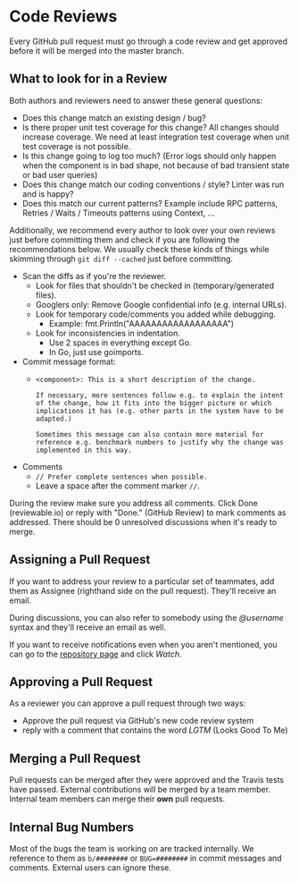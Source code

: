 # Code Reviews

Every GitHub pull request must go through a code review and get approved before it will be merged into the master branch.

## What to look for in a Review

Both authors and reviewers need to answer these general questions:

*   Does this change match an existing design / bug?
*   Is there proper unit test coverage for this change? All changes should
    increase coverage. We need at least integration test coverage when unit test
    coverage is not possible.
*   Is this change going to log too much? (Error logs should only happen when
    the component is in bad shape, not because of bad transient state or bad
    user queries)
*   Does this change match our coding conventions / style? Linter was run and is
    happy?
*   Does this match our current patterns? Example include RPC patterns,
    Retries / Waits / Timeouts patterns using Context, ...

Additionally, we recommend every author to look over your own reviews just before committing them and check if you are following the recommendations below.
We usually check these kinds of things while skimming through `git diff --cached` just before committing.

*   Scan the diffs as if you're the reviewer.
    *   Look for files that shouldn't be checked in (temporary/generated files).
    *   Googlers only: Remove Google confidential info (e.g. internal URLs).
    *   Look for temporary code/comments you added while debugging.
        *   Example: fmt.Println("AAAAAAAAAAAAAAAAAA")
    *   Look for inconsistencies in indentation.
        *   Use 2 spaces in everything except Go.
        *   In Go, just use goimports.
*   Commit message format:
    *   ```
        <component>: This is a short description of the change.

        If necessary, more sentences follow e.g. to explain the intent of the change, how it fits into the bigger picture or which implications it has (e.g. other parts in the system have to be adapted.)

        Sometimes this message can also contain more material for reference e.g. benchmark numbers to justify why the change was implemented in this way.
        ```
*   Comments
    *   `// Prefer complete sentences when possible.`
    *   Leave a space after the comment marker `//`.

During the review make sure you address all comments. Click Done (reviewable.io) or reply with "Done." (GitHub Review) to mark comments as addressed. There should be 0 unresolved discussions when it's ready to merge.

## Assigning a Pull Request

If you want to address your review to a particular set of teammates, add them as Assignee (righthand side on the pull request).
They'll receive an email.

During discussions, you can also refer to somebody using the *@username* syntax and they'll receive an email as well.

If you want to receive notifications even when you aren't mentioned, you can go to the [repository page](https://github.com/youtube/vitess) and click *Watch*.

## Approving a Pull Request

As a reviewer you can approve a pull request through two ways:

* Approve the pull request via GitHub's new code review system
* reply with a comment that contains the word *LGTM*  (Looks Good To Me)

## Merging a Pull Request

Pull requests can be merged after they were approved and the Travis tests have passed.
External contributions will be merged by a team member.
Internal team members can merge their **own** pull requests.

## Internal Bug Numbers

Most of the bugs the team is working on are tracked internally.
We reference to them as `b/########` or `BUG=########` in commit messages and comments.
External users can ignore these.
